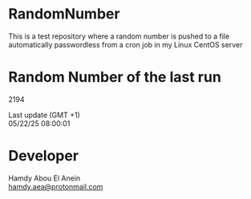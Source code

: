 # RandomNumber    
This is a test repository where a random number is pushed to a file automatically passwordless from a cron job in my Linux CentOS server    
# Random Number of the last run   
2194
      
Last update (GMT +1)    
05/22/25 08:00:01
# Developer    
Hamdy Abou El Anein   
hamdy.aea@protonmail.com

